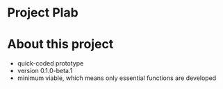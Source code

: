 # Project Plab

# About this project
- quick-coded prototype
- version 0.1.0-beta.1
- minimum viable, which means only essential functions are developed

